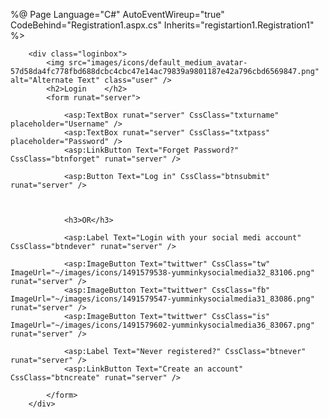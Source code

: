 %@ Page Language="C#" AutoEventWireup="true" CodeBehind="Registration1.aspx.cs" Inherits="registartion1.Registration1" %>

<!DOCTYPE html>

<html xmlns="http://www.w3.org/1999/xhtml">
<head runat="server">
    <title></title>
    <link href="StyleSheet.css" rel="stylesheet" />
</head>
<body>
    
        <div class="loginbox">
            <img src="images/icons/default_medium_avatar-57d58da4fc778fbd688dcbc4cbc47e14ac79839a9801187e42a796cbd6569847.png" alt="Alternate Text" class="user" />
            <h2>Login    </h2>
            <form runat="server">
                
                <asp:TextBox runat="server" CssClass="txturname" placeholder="Username" />
                <asp:TextBox runat="server" CssClass="txtpass" placeholder="Password" />
                <asp:LinkButton Text="Forget Password?" CssClass="btnforget" runat="server" />
               
                <asp:Button Text="Log in" CssClass="btnsubmit" runat="server" />
                
                
                
                <h3>OR</h3>
              
                <asp:Label Text="Login with your social medi account" CssClass="btndever" runat="server" />
                
                <asp:ImageButton Text="twittwer" CssClass="tw" ImageUrl="~/images/icons/1491579538-yumminkysocialmedia32_83106.png"  runat="server" />
                <asp:ImageButton Text="twittwer" CssClass="fb" ImageUrl="~/images/icons/1491579547-yumminkysocialmedia31_83086.png"  runat="server" />
                <asp:ImageButton Text="twittwer" CssClass="is" ImageUrl="~/images/icons/1491579602-yumminkysocialmedia36_83067.png"  runat="server" />
                
                <asp:Label Text="Never registered?" CssClass="btnever" runat="server" />
                <asp:LinkButton Text="Create an account" CssClass="btncreate" runat="server" />

            </form>
        </div>
    
</body>
</html>
